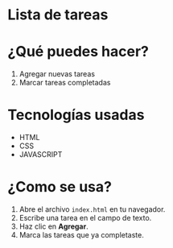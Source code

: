 # Lista de tareas

# ¿Qué puedes hacer?
1. Agregar nuevas tareas
1. Marcar tareas completadas

# Tecnologías usadas
- HTML
- CSS
- JAVASCRIPT

# ¿Como se usa?
1. Abre el archivo `index.html` en tu navegador.
2. Escribe una tarea en el campo de texto.
3. Haz clic en **Agregar**.
4. Marca las tareas que ya completaste.
